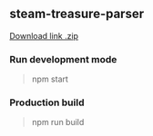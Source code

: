 ## steam-treasure-parser

[Download link .zip](https://rghost.net/6ZPmKl8Lm)

### Run development mode

> npm start

### Production build

> npm run build
